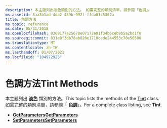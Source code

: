 ```yaml
---
description: 本主題列出淡色類別的方法。 如需完整的類別清單，請參閱「色調」。
ms.assetid: 3aa3b1ad-4da2-439b-992f-ffda81c5302a
title: 色調方法
ms.topic: reference
ms.date: 05/31/2018
ms.openlocfilehash: 0369177a25678e07172e01f34b6ceb9b5a2bd1f8
ms.sourcegitcommit: 831e8f3db78ab820e1710cede244553c70e50500
ms.translationtype: MT
ms.contentlocale: zh-TW
ms.lasthandoff: 01/07/2021
ms.locfileid: "104972925"
---
```

# <a name="tint-methods"></a><span data-ttu-id="47963-104">色調方法</span><span class="sxs-lookup"><span data-stu-id="47963-104">Tint Methods</span></span>

<span data-ttu-id="47963-105">本主題列出 [**淡色**](/windows/desktop/api/gdipluseffects/nl-gdipluseffects-tint) 類別的方法。</span><span class="sxs-lookup"><span data-stu-id="47963-105">This topic lists the methods of the [**Tint**](/windows/desktop/api/gdipluseffects/nl-gdipluseffects-tint) class.</span></span> <span data-ttu-id="47963-106">如需完整的類別清單，請參閱「 **色調**」。</span><span class="sxs-lookup"><span data-stu-id="47963-106">For a complete class listing, see **Tint**.</span></span>

-   [<span data-ttu-id="47963-107">**GetParameters**</span><span class="sxs-lookup"><span data-stu-id="47963-107">**GetParameters**</span></span>](/windows/desktop/api/Gdipluseffects/nf-gdipluseffects-tint-getparameters)
-   [<span data-ttu-id="47963-108">**SetParameters**</span><span class="sxs-lookup"><span data-stu-id="47963-108">**SetParameters**</span></span>](/windows/desktop/api/Gdipluseffects/nf-gdipluseffects-tint-setparameters)

 

 



